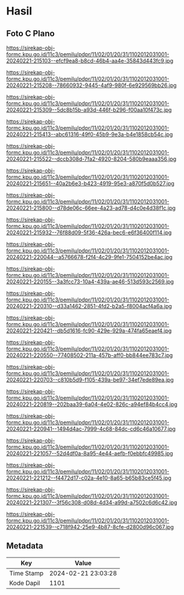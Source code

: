# Hasil

## Foto C Plano

https://sirekap-obj-formc.kpu.go.id/11c3/pemilu/pdpr/11/02/01/20/31/1102012031001-20240221-215103--efcf9ea8-b8cd-46b4-aa4e-35843d443fc9.jpg

https://sirekap-obj-formc.kpu.go.id/11c3/pemilu/pdpr/11/02/01/20/31/1102012031001-20240221-215208--78660932-9445-4af9-980f-6e929569bb26.jpg

https://sirekap-obj-formc.kpu.go.id/11c3/pemilu/pdpr/11/02/01/20/31/1102012031001-20240221-215309--5dc8b15b-a93d-446f-b296-f00aa10f473c.jpg

https://sirekap-obj-formc.kpu.go.id/11c3/pemilu/pdpr/11/02/01/20/31/1102012031001-20240221-215413--abc61316-49f0-45b9-9e3a-b4e1858cb54c.jpg

https://sirekap-obj-formc.kpu.go.id/11c3/pemilu/pdpr/11/02/01/20/31/1102012031001-20240221-215522--dccb308d-7fa2-4920-8204-580b9eaaa356.jpg

https://sirekap-obj-formc.kpu.go.id/11c3/pemilu/pdpr/11/02/01/20/31/1102012031001-20240221-215651--40a2b6e3-b423-4919-95e3-a870f5d0b527.jpg

https://sirekap-obj-formc.kpu.go.id/11c3/pemilu/pdpr/11/02/01/20/31/1102012031001-20240221-215800--d78de06c-66ee-4a23-ad78-d4c0e4d38f1c.jpg

https://sirekap-obj-formc.kpu.go.id/11c3/pemilu/pdpr/11/02/01/20/31/1102012031001-20240221-215932--76f88d09-5f36-426a-bec6-e6f36400f114.jpg

https://sirekap-obj-formc.kpu.go.id/11c3/pemilu/pdpr/11/02/01/20/31/1102012031001-20240221-220044--a5766678-f2f4-4c29-9fe1-7504152be4ac.jpg

https://sirekap-obj-formc.kpu.go.id/11c3/pemilu/pdpr/11/02/01/20/31/1102012031001-20240221-220155--3a3fcc73-10a4-439a-ae46-513d593c2569.jpg

https://sirekap-obj-formc.kpu.go.id/11c3/pemilu/pdpr/11/02/01/20/31/1102012031001-20240221-220310--d33a1462-2851-4fd2-b2a5-f8004acf4a6a.jpg

https://sirekap-obj-formc.kpu.go.id/11c3/pemilu/pdpr/11/02/01/20/31/1102012031001-20240221-220421--db5d1616-fc90-429e-929a-474fa65eaef4.jpg

https://sirekap-obj-formc.kpu.go.id/11c3/pemilu/pdpr/11/02/01/20/31/1102012031001-20240221-220550--77408502-211a-457b-aff0-bb844ee783c7.jpg

https://sirekap-obj-formc.kpu.go.id/11c3/pemilu/pdpr/11/02/01/20/31/1102012031001-20240221-220703--c810b5d9-f105-439a-be97-34ef7ede89ea.jpg

https://sirekap-obj-formc.kpu.go.id/11c3/pemilu/pdpr/11/02/01/20/31/1102012031001-20240221-220819--202baa39-6a04-4e02-826c-a94ef84b4cc4.jpg

https://sirekap-obj-formc.kpu.go.id/11c3/pemilu/pdpr/11/02/01/20/31/1102012031001-20240221-220941--1494d4ac-7999-4c68-84dc-cd6c46a10677.jpg

https://sirekap-obj-formc.kpu.go.id/11c3/pemilu/pdpr/11/02/01/20/31/1102012031001-20240221-221057--52d4df0a-8a95-4e44-aefb-f0ebbfc49985.jpg

https://sirekap-obj-formc.kpu.go.id/11c3/pemilu/pdpr/11/02/01/20/31/1102012031001-20240221-221212--f4472d17-c02a-4e10-8a65-b65b83ce5f45.jpg

https://sirekap-obj-formc.kpu.go.id/11c3/pemilu/pdpr/11/02/01/20/31/1102012031001-20240221-221307--3f56c308-d08d-4d34-a99d-a7502c6d6c42.jpg

https://sirekap-obj-formc.kpu.go.id/11c3/pemilu/pdpr/11/02/01/20/31/1102012031001-20240221-221539--c718f942-25e9-4b87-8cfe-d2800d96c067.jpg


## Metadata

| Key        | Value               |
| ---------- | ------------------- |
| Time Stamp | 2024-02-21 23:03:28 |
| Kode Dapil | 1101                |



